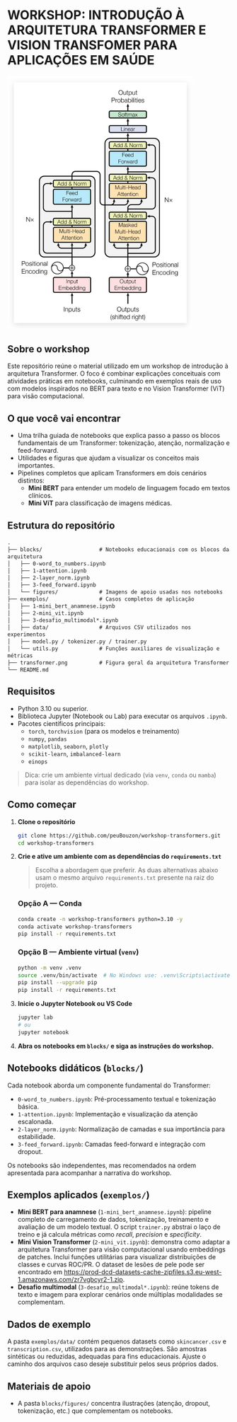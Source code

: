 # WORKSHOP: INTRODUÇÃO À ARQUITETURA TRANSFORMER E VISION TRANSFOMER PARA APLICAÇÕES EM SAÚDE

<img src="transformer.png" alt="Diagrama Transformer" width="420" />

## Sobre o workshop
Este repositório reúne o material utilizado em um workshop de introdução à arquitetura Transformer. O foco é combinar explicações conceituais com atividades práticas em notebooks, culminando em exemplos reais de uso com modelos inspirados no BERT para texto e no Vision Transformer (ViT) para visão computacional.

## O que você vai encontrar
- Uma trilha guiada de notebooks que explica passo a passo os blocos fundamentais de um Transformer: tokenização, atenção, normalização e feed-forward.
- Utilidades e figuras que ajudam a visualizar os conceitos mais importantes.
- Pipelines completos que aplicam Transformers em dois cenários distintos:
  - **Mini BERT** para entender um modelo de linguagem focado em textos clínicos.
  - **Mini ViT** para classificação de imagens médicas.

## Estrutura do repositório
```
.
├── blocks/                  # Notebooks educacionais com os blocos da arquitetura
│   ├── 0-word_to_numbers.ipynb
│   ├── 1-attention.ipynb
│   ├── 2-layer_norm.ipynb
│   ├── 3-feed_forward.ipynb
│   └── figures/             # Imagens de apoio usadas nos notebooks
├── exemplos/                # Casos completos de aplicação
│   ├── 1-mini_bert_anamnese.ipynb
│   ├── 2-mini_vit.ipynb
│   ├── 3-desafio_multimodal*.ipynb
│   ├── data/                # Arquivos CSV utilizados nos experimentos
│   ├── model.py / tokenizer.py / trainer.py
│   └── utils.py             # Funções auxiliares de visualização e métricas
├── transformer.png          # Figura geral da arquitetura Transformer
└── README.md
```

## Requisitos
- Python 3.10 ou superior.
- Biblioteca Jupyter (Notebook ou Lab) para executar os arquivos `.ipynb`.
- Pacotes científicos principais:
  - `torch`, `torchvision` (para os modelos e treinamento)
  - `numpy`, `pandas`
  - `matplotlib`, `seaborn`, `plotly`
  - `scikit-learn`, `imbalanced-learn`
  - `einops`

> Dica: crie um ambiente virtual dedicado (via `venv`, `conda` ou `mamba`) para isolar as dependências do workshop.

## Como começar
1. **Clone o repositório**
   ```bash
   git clone https://github.com/peuBouzon/workshop-transformers.git
   cd workshop-transformers
   ```
2. **Crie e ative um ambiente com as dependências do `requirements.txt`**

   > Escolha a abordagem que preferir. As duas alternativas abaixo usam o mesmo arquivo `requirements.txt` presente na raiz do projeto.

   ### Opção A — Conda
   ```bash
   conda create -n workshop-transformers python=3.10 -y
   conda activate workshop-transformers
   pip install -r requirements.txt
   ```

   ### Opção B — Ambiente virtual (`venv`)
   ```bash
   python -m venv .venv
   source .venv/bin/activate  # No Windows use: .venv\Scripts\activate
   pip install --upgrade pip
   pip install -r requirements.txt
   ```

3. **Inicie o Jupyter Notebook ou VS Code**
   ```bash
   jupyter lab
   # ou
   jupyter notebook
   ```
4. **Abra os notebooks em `blocks/` e siga as instruções do workshop.**

## Notebooks didáticos (`blocks/`)
Cada notebook aborda um componente fundamental do Transformer:
- `0-word_to_numbers.ipynb`: Pré-processamento textual e tokenização básica.
- `1-attention.ipynb`: Implementação e visualização da atenção escalonada.
- `2-layer_norm.ipynb`: Normalização de camadas e sua importância para estabilidade.
- `3-feed_forward.ipynb`: Camadas feed-forward e integração com dropout.

Os notebooks são independentes, mas recomendados na ordem apresentada para acompanhar a narrativa do workshop.

## Exemplos aplicados (`exemplos/`)
- **Mini BERT para anamnese** (`1-mini_bert_anamnese.ipynb`): pipeline completo de carregamento de dados, tokenização, treinamento e avaliação de um modelo textual. O script `trainer.py` abstrai o laço de treino e já calcula métricas como *recall*, *precision* e *specificity*.
- **Mini Vision Transformer** (`2-mini_vit.ipynb`): demonstra como adaptar a arquitetura Transformer para visão computacional usando embeddings de patches. Inclui funções utilitárias para visualizar distribuições de classes e curvas ROC/PR. O dataset de lesões de pele pode ser encontrado em https://prod-dcd-datasets-cache-zipfiles.s3.eu-west-1.amazonaws.com/zr7vgbcyr2-1.zip.
- **Desafio multimodal** (`3-desafio_multimodal*.ipynb`): reúne tokens de texto e imagem para explorar cenários onde múltiplas modalidades se complementam.

## Dados de exemplo
A pasta `exemplos/data/` contém pequenos datasets como `skincancer.csv` e `transcription.csv`, utilizados para as demonstrações. São amostras sintéticas ou reduzidas, adequadas para fins educacionais. Ajuste o caminho dos arquivos caso deseje substituir pelos seus próprios dados.

## Materiais de apoio
- A pasta `blocks/figures/` concentra ilustrações (atenção, dropout, tokenização, etc.) que complementam os notebooks.